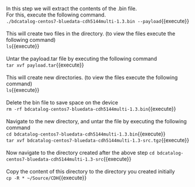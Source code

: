 In this step we will extract the contents of the .bin file.
<br>For this, execute the following command.<br>
`./bdcatalog-centos7-bluedata-cdh5144multi-1.3.bin --payload`{{execute}}
<br>
<br>
This will create two files in the directory. (to view the files execute the following command)<br>
`ls`{{execute}}
<br><br>Untar the payload.tar file by executing the following command
<br>`tar xvf payload.tar`{{execute}}<br>
<br>This will create new directories. (to view the files execute the following command)<br>
`ls`{{execute}}
<br><br>Delete the bin file to save space on the device<br>
`rm -rf bdcatalog-centos7-bluedata-cdh5144multi-1.3.bin`{{execute}}
<br><br>Navigate to the new directory, and untar the file by executing the following command
<br>`cd bdcatalog-centos7-bluedata-cdh5144multi-1.3.bin`{{execute}}
<br>
`tar xvf bdcatalog-centos7-bluedata-cdh5144multi-1.3-src.tgz`{{execute}}
<br><br>Now navigate to the directory created after the above step
`cd bdcatalog-centos7-bluedata-cdh5144multi-1.3-src`{{execute}}
<br><br>
Copy the content of this directory to the directory you created initially<br>
`cp -R * ~/Source/CDH`{{execute}}

